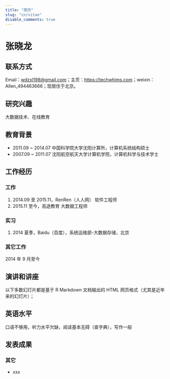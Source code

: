 ```yaml
---
title: "简历"
slug: "cn/vitae"
disable_comments: true
---
```


# 张晓龙

## 联系方式

Email：<wdzxl198@gmail.com>；主页：<https://techwhims.com>；weixin：Allen_494463666；现居住于北京。

## 研究兴趣

大数据技术、在线教育

## 教育背景

- 2011.09 ~ 2014.07 中国科学院大学沈阳计算所，计算机系统结构硕士
- 2007.09 ~ 2011.07 沈阳航空航天大学计算机学院，计算机科学与技术学士

## 工作经历

### 工作

1. 2014.09 至 2015.11，RenRen（人人网） 软件工程师
2. 2015.11 至今，高途教育 大数据工程师

### 实习

1. 2014 夏季，Baidu（百度），系统运维部-大数据存储，北京

### 其它工作

2014 年 9 月至今

<!-- #### 参与项目

- [2014](https://www.google-melange.com/archive/gsoc/2014/orgs/rproject/projects/kejun.html).05 ~ 08、[2017](https://summerofcode.withgoogle.com/projects/#5106168436359168).05 ~ 08 Google 编程夏令营导师
- 2012.05 ~ 08 Google 编程夏令营 [2012](https://www.google-melange.com/archive/gsoc/2012/orgs/rproject/projects/cloud_wei.html)（指导魏太云完成项目）
- 2008.07 新浪在线调研数据转换
- 
  -->

## 演讲和讲座

以下多数幻灯片都是基于 R Markdown 文档输出的 HTML 网页格式（尤其是近年来的幻灯片）；

<!-- - 谢益辉，2023，_An anatomy of R Markdown with minimal applications_，美国统计学会计算与图形分会邀请报告（[幻灯片](https://slides.yihui.org/2023-minimal-r-markdown.html)；[视频](https://youtu.be/fiy32LjgGUE)） -->

## 英语水平

口语不够用，听力水平欠缺，阅读基本无碍（查字典），写作一般

## 发表成果

<!-- ### 书籍

1. 赵鹏，谢益辉，黄湘云（2021），《[现代统计图形](https://bookdown.org/xiangyun/msg/)》，[人民邮电出版社](https://www.ituring.com.cn/book/2951)，书号 978-7-115-56690-4

### 中文论文

1. 谢益辉，2008，统计图形在数据分析中的应用，统计学评论，张波主编，中国财政经济出版社

### 专利

1. 谢益辉，2010-04-25，统计图形和模拟视角下的模型理论解析（硕士论文；[PDF](https://github.com/downloads/yihui/yihui.github.com/master-thesis-Yihui-Xie.pdf)）
1. 谢益辉，2008-09-14，论优化方法的可视化及教学（[PDF](https://github.com/downloads/yihui/yihui.github.com/Visual-Operations-Research-Yihui-Xie-2008.pdf)）
1. 谢益辉，2006-12-04，Spurious Regression: Simulation and Theoretical Analysis（[PDF](https://github.com/downloads/yihui/yihui.github.com/Spurious-Regression-Yihui-Xie-2006.pdf)） -->

### 其它

- xxx
